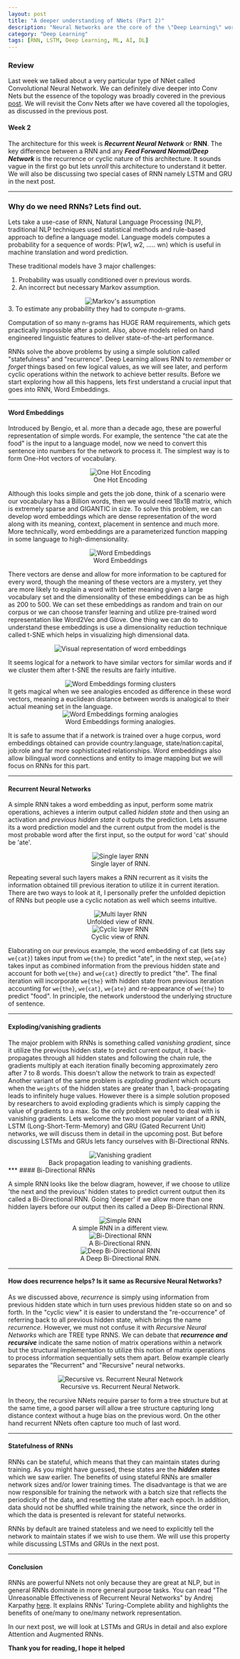 ```yaml
---
layout: post
title: "A deeper understanding of NNets (Part 2)"
description: "Neural Networks are the core of the \"Deep Learning\" world and beyond. Let's understand them one at a time. "
category: "Deep Learning"
tags: [RNN, LSTM, Deep Learning, ML, AI, DL]
---
```

### Review
Last week we talked about a very particular type of NNet called Convolutional Neural Network. We can definitely dive deeper into Conv Nets but the essence of the topology was broadly covered in the previous [post][1]. We will revisit the Conv Nets after we have covered all the topologies, as discussed in the previous post.

#### Week 2
The architecture for this week is ***Recurrent Neural Network*** or **RNN**. The key difference between a RNN and any ***Feed Forward Normal/Deep Network*** is the recurrence or cyclic nature of this architecture. It sounds vague in the first go but lets _unroll_ this architecture to understand it better. We will also be discussing two special cases of RNN namely LSTM and GRU in the next post.

***
### Why do we need RNNs? Lets find out.

Lets take a use-case of RNN, Natural Language Processing (NLP), traditional NLP techniques used statistical methods and rule-based approach to define a language model. Language models computes a probability for a sequence of words: P(w1, w2, ..... wn) which is useful in machine translation and word prediction.

These traditional models have 3 major challenges:
1. Probability was usually conditioned over n previous words.
2. An incorrect but necessary Markov assumption.
<center>
<img src="/assets/images/Markov.jpg" alt="Markov's assumption">
</center>
3. To estimate any probability they had to compute n-grams.

Computation of so many n-grams has HUGE RAM requirements, which gets practically impossible after a point. Also, above models relied on hand engineered linguistic features to deliver state-of-the-art performance.

RNNs solve the above problems by using a simple solution called "statefulness" and "recurrence". Deep Learning allows RNN to _remember_ or _forget_ things based on few logical values, as we will see later, and perform cyclic operations within the network to achieve better results. Before we start exploring how all this happens, lets first understand a crucial input that goes into RNN, Word Embeddings.

***
#### Word Embeddings
Introduced by Bengio, et al. more than a decade ago, these are powerful representation of simple words. For example, the sentence "the cat ate the food" is the input to a language model, now we need to convert this sentence into numbers for the network to process it. The simplest way is to form One-Hot vectors of vocabulary.
<center>
<img src="/assets/images/OHE.png" alt="One Hot Encoding">
<center>One Hot Encoding</center>
</center>

Although this looks simple and gets the job done, think of a scenario were our vocabulary has a Billion words, then we would need 1Bx1B matrix, which is extremely sparse and GIGANTIC in size. To solve this problem, we can develop word embeddings which are dense representation of the word along with its meaning, context, placement in sentence and much more. More technically, word embeddings are a parameterized function mapping in some language to high-dimensionality.
<center>
<img src="/assets/images/wordembed.png" alt="Word Embeddings">
<center>Word Embeddings</center>
</center>

There vectors are dense and allow for more information to be captured for every word, though the meaning of these vectors are a mystery, yet they are more likely to explain a word with better meaning given a large vocabulary set and the dimensionality of these embeddings can be as high as 200 to 500. We can set these embeddings as random and train on our corpus or we can choose transfer learning and utilize pre-trained word representation like Word2Vec and Glove. One thing we can do to understand these embeddings is use a dimensionality reduction technique called t-SNE which helps in visualizing high dimensional data.

<center>
<img src="/assets/images/t-SNE.png" alt="Visual representation of word embeddings">
</center>

It seems logical for a network to have similar vectors for similar words and if we cluster them after t-SNE the results are fairly intuitive.
<center>
<img src="/assets/images/wordembed2.png" alt="Word Embeddings forming clusters">
</center>
It gets magical when we see analogies encoded as difference in these word vectors, meaning a euclidean distance between words is analogical to their actual meaning set in the language.
<center>
<img src="/assets/images/wordembed3.png" alt="Word Embeddings forming analogies">
<center>Word Embeddings forming analogies.</center>
</center>

It is safe to assume that if a network is trained over a huge corpus, word embeddings obtained can provide country:language, state/nation:capital, job:role and far more sophisticated relationships. Word embeddings also allow bilingual word connections and entity to image mapping but we will focus on RNNs for this part.

***
#### Recurrent Neural Networks

A simple RNN takes a word embedding as input, perform some matrix operations, achieves a interim output called _hidden state_ and then using an activation and _previous hidden state_ it outputs the prediction. Lets assume its a word prediction model and the current output from the model is the most probable word after the first input, so the output for word 'cat' should be 'ate'.
<center>
<img src="/assets/images/RNNunfold1.png" alt="Single layer RNN">
<center>Single layer of RNN.</center>
</center>

Repeating several such layers makes a RNN recurrent as it visits the information obtained till previous iteration to utilize it in current iteration. There are two ways to look at it, I personally prefer the unfolded depiction of RNNs but people use a cyclic notation as well which seems intuitive.
<center>
<img src="/assets/images/RNNunfold2.png" alt="Multi layer RNN">
<center>Unfolded view of RNN.</center>
</center>
<center>
<img src="/assets/images/RNNcyclic.png" alt="Cyclic layer RNN">
<center>Cyclic view of RNN.</center>
</center>

Elaborating on our previous example, the word embedding of cat (lets say `we{cat}`) takes input from `we{the}` to predict "ate", in the next step, `we{ate}` takes input as combined information from the previous hidden state and account for both `we{the}` and `we{cat}` directly to predict "the". The final iteration will incorporate `we{the}` with hidden state from previous iteration accounting for `we{the}`, `we{cat}`, `we{ate}` and re-appearance of `we{the}` to predict "food". In principle, the network understood the underlying structure of sentence.

***
#### Exploding/vanishing gradients

The major problem with RNNs is something called _vanishing gradient_, since it utilize the previous hidden state to predict current output, it back-propagates through all hidden states and following the chain rule, the gradients multiply at each iteration finally becoming approximately zero after 7 to 8 words. This doesn't allow the network to train as expected! Another variant of the same problem is _exploding gradient_ which occurs when the `weights` of the hidden states are greater than 1, back-propagating leads to infinitely huge values. However there is a simple solution proposed by researchers to avoid exploding gradients which is simply capping the value of gradients to a max. So the only problem we need to deal with is vanishing gradients. Lets welcome the two most popular variant of a RNN, LSTM (Long-Short-Term-Memory) and GRU (Gated Recurrent Unit) networks, we will discuss them in detail in the upcoming post. But before discussing LSTMs and GRUs lets fancy ourselves with Bi-Directional RNNs.
<center>
<img src="/assets/images/vanishinggradient.png" alt="Vanishing gradient">
<center>Back propagation leading to vanishing gradients.</center>
</center>
***
#### Bi-Directional RNNs

A simple RNN looks like the below diagram, however, if we choose to utilize 'the next and the previous' hidden states to predict current output then its called a Bi-Directional RNN. Going 'deeper' if we allow more than one hidden layers before our output then its called a Deep Bi-Directional RNN.
<center>
<img src="/assets/images/UniRNN.png" alt="Simple RNN">
<center>A simple RNN in a different view.</center>
</center>
<center>
<img src="/assets/images/BiRNN.png" alt="Bi-Directional RNN">
<center>A Bi-Directional RNN.</center>
</center>
<center>
<img src="/assets/images/DeepBiRNN.png" alt="Deep Bi-Directional RNN">
<center>A Deep Bi-Directional RNN.</center>
</center>

***
#### How does recurrence helps? Is it same as Recursive Neural Networks?

As we discussed above, _recurrence_ is simply using information from previous hidden state which in turn uses previous hidden state so on and so forth. In the "cyclic view" it is easier to understand the "re-occurrence" of referring back to all previous hidden state, which brings the name _recurrence_. However, we must not confuse it with _Recursive Neural Networks_ which are TREE type RNNS. We can debate that ***recurrence and recursive*** indicate the same notion of matrix operations within a network but the structural implementation to utilize this notion of matrix operations to process information sequentially sets them apart. Below example clearly separates the "Recurrent" and "Recursive" neural networks.
<center>
<img src="/assets/images/RvsR.png" alt="Recursive vs. Recurrent Neural Network">
<center>Recursive vs. Recurrent Neural Network.</center>
</center>

In theory, the recursive NNets require parser to form a tree structure but at the same time, a good parser will allow a tree structure capturing long distance context without a huge bias on the previous word. On the other hand recurrent NNets often capture too much of last word.

***
#### Statefulness of RNNs
RNNs can be stateful, which means that they can maintain states during training. As you might have guessed, these states are the ***hidden states*** which we saw earlier. The benefits of using stateful RNNs are smaller network sizes and/or lower training times. The disadvantage is that we are now responsible for training the network with a batch size that reflects the periodicity of the data, and resetting the state after each epoch. In addition, data should not be shuffled while training the network, since the order in which the data is presented is relevant for stateful networks.

RNNs by default are trained stateless and we need to explicitly tell the network to maintain states if we wish to use them. We will use this property while discussing LSTMs and GRUs in the next post.


***
#### Conclusion

RNNs are powerful NNets not only because they are great at NLP, but in general RNNs dominate in more general purpose tasks. You can read "The Unreasonable Effectiveness of Recurrent Neural Networks" by Andrej Karpathy [here][2]. It explains RNNs' Turing-Complete ability and highlights the benefits of one/many to one/many network representation.

In our next post, we will look at LSTMs and GRUs in detail and also explore Attention and Augmented RNNs.

**Thank you for reading, I hope it helped**

[1]:https://prany.github.io/blog/deep%20learning/a-deeper-understanding-of-neural-network
[2]:https://karpathy.github.io/2015/05/21/rnn-effectiveness/
